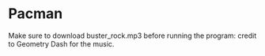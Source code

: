 # Pacman
Make sure to download buster_rock.mp3  before running the program: credit to Geometry Dash for the music.
